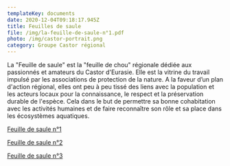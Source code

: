 ```yaml
---
templateKey: documents
date: 2020-12-04T09:18:17.945Z
title: Feuilles de saule
file: /img/la-feuille-de-saule-n°1.pdf
photo: /img/castor-portrait.png
category: Groupe Castor régional
---
```

La  "Feuille  de  saule"  est  la  "feuille  de  chou"  régionale  dédiée  aux  passionnés  et  amateurs du Castor d'Eurasie. Elle est la vitrine du travail impulsé par  les  associations  de  protection  de  la  nature.  A  la  faveur  d’un  plan d'action régional, elles ont peu à peu tissé des liens avec la population et les acteurs  locaux  pour  la  connaissance,  le  respect  et  la  préservation  durable  de l'espèce. Cela dans le but de permettre sa bonne cohabitation avec les activités humaines et de faire reconnaître son rôle et sa place dans les écosystèmes aquatiques.

<a href="/img/la-feuille-de-saule-1.pdf" target="_blank">Feuille de saule n°1</a>

<a href="/img/feuille-de-saule-n°2.pdf" target="_blank">Feuille de saule n°2</a>

<a href="/img/feuille-de-saule-n°3.pdf" target="_blank">Feuille de saule n°3</a>